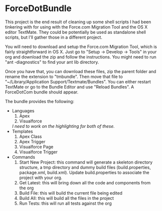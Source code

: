 <h1>ForceDotBundle</h1>
This project is the end result of cleaning up some shell scripts I had been tinkering with
for using with the Force.com Migration Tool and the OS X editor TextMate.  They could be 
potentially be used as standalone shell scripts, but I'll gather those in a different project.

<P>
You will need to download and setup the Force.com Migration Tool, which is fairly straightforward 
in OS X.  Just go to "Setup -> Develop -> Tools" in your org and download the zip and follow the 
instructions.  You might need to run "ant -diagnostics" to find your ant lib directory.
</P>

<P>
Once you have that, you can download these files, zip the parent folder and rename the extension to "tmbundle".
Then move that file to "~/Library/Application Support/Textmate/Bundles".  You can either restart TextMate or 
go to the Bundle Editor and use "Reload Bundles".  A ForceDotCom bundle should appear.
<P>
	
	
<P>
The bundle provides the following:
<UL>
<LI>Languages
	<OL>
		<LI>Apex
		<LI>Visualforce
	</OL>
	<I>I need to work on the highlighting for both of these.</I>
<LI>Templates	
	<OL>
		<LI>Apex Class
		<LI>Apex Trigger
		<LI>Visualforce Page
		<LI>Visualforce Trigger
	</OL>
<LI>Commands
	<OL>
		<LI>Start New Project: this command will generate a skeleton directory structure, a tmp directory and dummy build files (build.properties, package.xml, build.xml).  Update build.properties to associate the project with your org.
		<LI>Get Latest: this will bring down all the code and components from the org
		<LI>Build File: this will build the current file being edited
		<LI>Build All: this will build all the files in the project
		<LI>Run Tests: this will run all tests against the org
	</OL>
</UL>
</P>